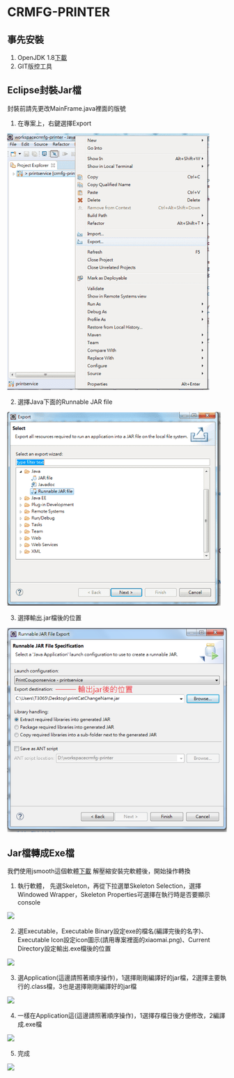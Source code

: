 # CRMFG-PRINTER

## 事先安裝
1. OpenJDK 1.8[下載](https://developers.redhat.com/products/openjdk/download/)
2. GIT版控工具

## Eclipse封裝Jar檔
封裝前請先更改MainFrame.java裡面的版號

1. 在專案上，右鍵選擇Export

![](a/c/jar1.png)

2. 選擇Java下面的Runnable JAR file

![](a/c/jar2.png)

3. 選擇輸出.jar檔後的位置

![](a/c/jar3.png)

## Jar檔轉成Exe檔
我們使用jsmooth這個軟體[下載](http://jsmooth.sourceforge.net/)
解壓縮安裝完軟體後，開始操作轉換

1. 執行軟體， 先選Skeleton，再從下拉選單Skeleton Selection，選擇Windowed Wrapper，Skeleton Properties可選擇在執行時是否要顯示console

![](a/c/exe1.png)

2. 選Executable，Executable Binary設定exe的檔名(編譯完後的名字)、Executable Icon設定icon圖示(請用專案裡面的xiaomai.png)、Current Directory設定輸出.exe檔後的位置

![](a/c/exe2.png)

3. 選Application(這邊請照著順序操作)，1選擇剛剛編譯好的jar檔，2選擇主要執行的.class檔，3也是選擇剛剛編譯好的jar檔

![](a/c/exe3.png)

4.  一樣在Application這(這邊請照著順序操作)，1選擇存檔日後方便修改，2編譯成.exe檔

![](a/c/exe4.png)

5. 完成

![](a/c/exe5.png)
